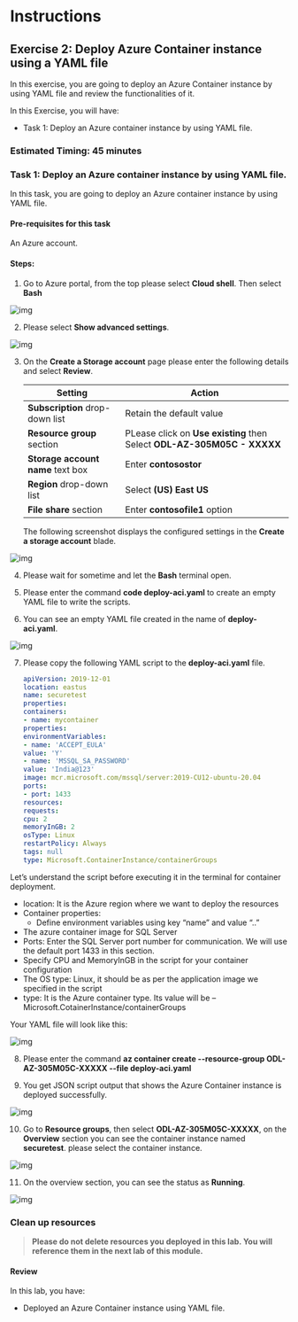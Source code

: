 # Instructions

## Exercise 2: Deploy Azure Container instance using a YAML file

In this exercise, you are going to deploy an Azure Container instance by using YAML file and review the functionalities of it.

In this Exercise, you will have:

  + Task 1: Deploy an Azure container instance by using YAML file.

### Estimated Timing: 45 minutes

### Task 1: Deploy an Azure container instance by using YAML file.

In this task, you are going to deploy an Azure container instance by using YAML file.

#### Pre-requisites for this task

An Azure account.

#### Steps:

1. Go to Azure portal, from the top please select **Cloud shell**. Then select **Bash**

![img](../media/yml3.png)

2. Please select **Show advanced settings**.

![img](../media/yml4a.png)

3. On the **Create a Storage account** page please enter the following details and select **Review**.
    
    | Setting | Action |
    | -- | -- |
    | **Subscription** drop-down list | Retain the default value |
    | **Resource group** section | PLease click on **Use existing** then Select **ODL-AZ-305M05C - XXXXX** |
    | **Storage account name** text box | Enter **contosostor** |
    | **Region** drop-down list | Select **(US) East US** |
    | **File share** section | Enter **contosofile1** option |
    
    The following screenshot displays the configured settings in the **Create a storage account** blade.

![img](../media/yml5.png)
 
4. Please wait for sometime and let the **Bash** terminal open.

5. Please enter the command **code deploy-aci.yaml** to create an empty YAML file to write the scripts.

6. You can see an empty YAML file created in the name of **deploy-aci.yaml**.

![img](../media/yml6.png)

7. Please copy the following YAML script to the **deploy-aci.yaml** file.

    ```YAML
    apiVersion: 2019-12-01
    location: eastus
    name: securetest
    properties:
    containers:
    - name: mycontainer
    properties:
    environmentVariables:
    - name: 'ACCEPT_EULA'
    value: 'Y'
    - name: 'MSSQL_SA_PASSWORD'
    value: 'India@123'
    image: mcr.microsoft.com/mssql/server:2019-CU12-ubuntu-20.04
    ports:
    - port: 1433
    resources:
    requests:
    cpu: 2
    memoryInGB: 2
    osType: Linux
    restartPolicy: Always
    tags: null
    type: Microsoft.ContainerInstance/containerGroups
    ```
Let’s understand the script before executing it in the terminal for container deployment.

  + location: It is the Azure region where we want to deploy the resources
  + Container properties:
      +  Define environment variables using key “name” and value “..”
  + The azure container image for SQL Server
  + Ports: Enter the SQL Server port number for communication. We will use the default port 1433 in this section.
  + Specify CPU and MemoryInGB in the script for your container configuration
  + The OS type: Linux, it should be as per the application image we specified in the script
  + type: It is the Azure container type. Its value will be – Microsoft.CotainerInstance/containerGroups

Your YAML file will look like this:

![img](../media/yml7.png)

8. Please enter the command **az container create --resource-group ODL-AZ-305M05C-XXXXX --file deploy-aci.yaml**

9. You get JSON script output that shows the Azure Container instance is deployed successfully.

![img](../media/yml8.png)

10. Go to **Resource groups**, then select **ODL-AZ-305M05C-XXXXX**, on the **Overview** section you can see the container instance named **securetest**. please select the container instance.

![img](../media/yml9.png)

11. On the overview section, you can see the status as **Running**.

![img](../media/yml10.png)


### Clean up resources

>**Please do not delete resources you deployed in this lab. You will reference them in the next lab of this module.**

#### Review

In this lab, you have:

- Deployed an Azure Container instance using YAML file.

